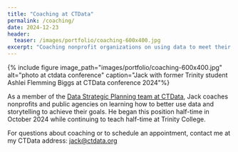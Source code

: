 ```yaml
---
title: "Coaching at CTData"
permalink: /coaching/
date: 2024-12-23
header:
  teaser: /images/portfolio/coaching-600x400.jpg
excerpt: "Coaching nonprofit organizations on using data to meet their goals at the CT Data Collaborative"
---
```

{% include figure image_path="images/portfolio/coaching-600x400.jpg" alt="photo at ctdata conference" caption="Jack with former Trinity student Ashlei Flemming Biggs at CTData conference 2024"%}

As a member of the [Data Strategic Planning team at CTData](https://ctdata.org/our-team), Jack coaches nonprofits and public agencies on learning how to better use data and storytelling to achieve their goals. He began this position half-time in October 2024 while continuing to teach half-time at Trinity College.

For questions about coaching or to schedule an appointment, contact me at my CTData address: [jack@ctdata.org](mailto:jack@ctdata.org)
